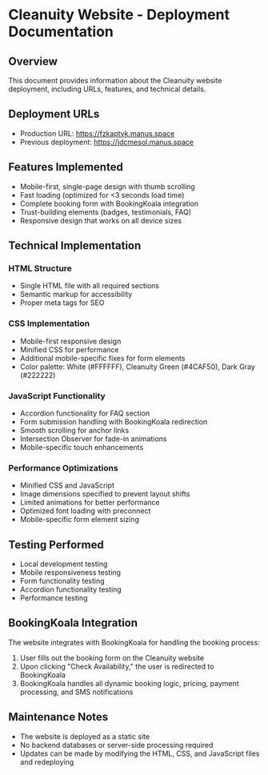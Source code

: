 # Cleanuity Website - Deployment Documentation

## Overview

This document provides information about the Cleanuity website deployment, including URLs, features, and technical details.

## Deployment URLs

- Production URL: https://fzkaptvk.manus.space
- Previous deployment: https://jdcmesol.manus.space

## Features Implemented

- Mobile-first, single-page design with thumb scrolling
- Fast loading (optimized for <3 seconds load time)
- Complete booking form with BookingKoala integration
- Trust-building elements (badges, testimonials, FAQ)
- Responsive design that works on all device sizes

## Technical Implementation

### HTML Structure
- Single HTML file with all required sections
- Semantic markup for accessibility
- Proper meta tags for SEO

### CSS Implementation
- Mobile-first responsive design
- Minified CSS for performance
- Additional mobile-specific fixes for form elements
- Color palette: White (#FFFFFF), Cleanuity Green (#4CAF50), Dark Gray (#222222)

### JavaScript Functionality
- Accordion functionality for FAQ section
- Form submission handling with BookingKoala redirection
- Smooth scrolling for anchor links
- Intersection Observer for fade-in animations
- Mobile-specific touch enhancements

### Performance Optimizations
- Minified CSS and JavaScript
- Image dimensions specified to prevent layout shifts
- Limited animations for better performance
- Optimized font loading with preconnect
- Mobile-specific form element sizing

## Testing Performed

- Local development testing
- Mobile responsiveness testing
- Form functionality testing
- Accordion functionality testing
- Performance testing

## BookingKoala Integration

The website integrates with BookingKoala for handling the booking process:

1. User fills out the booking form on the Cleanuity website
2. Upon clicking "Check Availability," the user is redirected to BookingKoala
3. BookingKoala handles all dynamic booking logic, pricing, payment processing, and SMS notifications

## Maintenance Notes

- The website is deployed as a static site
- No backend databases or server-side processing required
- Updates can be made by modifying the HTML, CSS, and JavaScript files and redeploying
